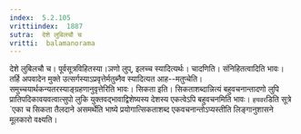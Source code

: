 ```yaml
---
index:  5.2.105
vrittiindex:  1887
sutra:  देशे लुबिलचौ च
vritti:  balamanorama 
---
```


देशे लुबिलचौ च। पूर्वसूत्रविहितस्या।ञणो लुप्, इलच्च स्यादित्यर्थः। चादणिति। संनिहितत्वादिति भावः। तर्हि अपवादेन मुक्ते उत्सर्गस्याऽप्रवृत्तेर्मतुब्नैव स्यादित्यत आह--मतुप्चेति। समुच्चयार्थकन्यतरस्याङ्ग्रहणानुवृत्तेरिति भावः। सिकता इति। सिकताशब्दान्नित्यं बहुवचनान्तादणो लुपि प्रातिपदिकावयवत्वात्सुपो लुकि युक्तवद्भावाद्विशेष्यस्य देशस्य एकत्वेऽपि बहुवचनमिति भावः। `हयवर`डिति सूत्रे `एका च सिकता तैलदाने असमर्थेति भाष्ये प्रयोगात्सिकताशब्द एकवचनान्तोऽप्यस्तीति लिङ्गानुशासने मूलकारो वक्ष्यति। 

